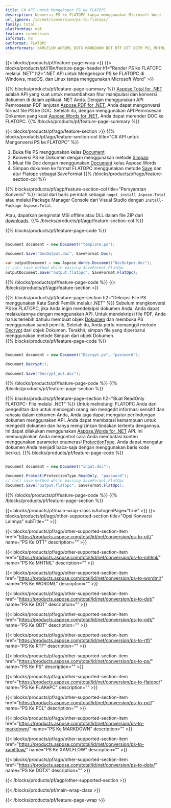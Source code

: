 ```yaml
---
title: C# API untuk Mengekspor PS ke FLATOPC
description: Konversi PS ke FLATOPC tanpa menggunakan Microsoft Word
url_ignore: /id/net/conversion/ps-to-flatopc/
family: total
platformtag: net
feature: conversion
informat: PS
outformat: FLATOPC
otherformats: XAMLFLOW WORDML DOTX MARKDOWN DOT RTF OTT DOTM PCL MHTML FLATOPC ODT
---
```

{{< blocks/products/pf/feature-page-wrap >}}
{{< blocks/products/pf/i18n/feature-page-header h1="Render PS ke FLATOPC melalui .NET" h2=".NET API untuk Mengekspor PS ke FLATOPC di Windows, macOS, dan Linux tanpa menggunakan Microsoft Word" >}}

{{% blocks/products/pf/feature-page-summary %}}
[Aspose.Total for .NET](https://products.aspose.com/total/net/) adalah API yang kuat untuk menambahkan fitur manipulasi dan konversi dokumen di dalam aplikasi .NET Anda. Dengan menggunakan API Pemrosesan PDF lanjutan [Aspose.PDF for .NET](https://products.aspose.com/pdf/net/), Anda dapat mengonversi format file PS ke DOC. Setelah itu, dengan menggunakan API Pemrosesan Dokumen yang kuat [Aspose.Words for .NET](https://products.aspose.com/words/net/), Anda dapat merender DOC ke FLATOPC.
{{% /blocks/products/pf/feature-page-summary  %}}

{{< blocks/products/pf/agp/feature-section >}}
{{% blocks/products/pf/agp/feature-section-col title="C# API untuk Mengonversi PS ke FLATOPC" %}}
1. Buka file PS menggunakan kelas [Document](https://reference.aspose.com/pdf/net/aspose.pdf/document)
2. Konversi PS ke Dokumen dengan menggunakan metode [Simpan](https://reference.aspose.com/pdf/net/aspose.pdf.document/save/methods/5)
3. Muat file Doc dengan menggunakan [Document](https://reference.aspose.com/words/net/aspose.words/document) kelas Aspose.Words
4. Simpan dokumen ke format FLATOPC menggunakan metode [Save](https://reference.aspose.com/words/net/aspose.words.document/save/methods/4) dan atur Flatopc sebagai SaveFormat
{{% /blocks/products/pf/agp/feature-section-col %}}

{{% blocks/products/pf/agp/feature-section-col title="Persyaratan Konversi" %}}
Instal dari baris perintah sebagai ```nuget install Aspose.Total``` atau melalui Package Manager Console dari Visual Studio dengan ```Install-Package Aspose.Total```.

Atau, dapatkan penginstal MSI offline atau DLL dalam file ZIP dari [downloads](https://downloads.aspose.com/total/net).
{{% /blocks/products/pf/agp/feature-section-col %}}

{{% blocks/products/pf/feature-page-code %}}

```cs

Document document = new Document("template.ps");
 
document.Save("DocOutput.doc", SaveFormat.Doc); 

var outputDocument = new Aspose.Words.Document("DocOutput.doc");
// call save method while passing SaveFormat.FlatOpc
outputDocument.Save("output.flatopc", SaveFormat.FlatOpc);   
```

{{% /blocks/products/pf/feature-page-code %}}
{{< /blocks/products/pf/agp/feature-section >}}

{{% blocks/products/pf/feature-page-section  h2="Dekripsi File PS menggunakan Kata Sandi Pemilik melalui .NET" %}}
Sebelum mengkonversi PS ke FLATOPC, jika Anda ingin mendekripsi dokumen Anda, Anda dapat melakukannya dengan menggunakan API. Untuk mendekripsi file PDF, Anda harus terlebih dahulu membuat objek [Dokumen](https://reference.aspose.com/pdf/net/aspose.pdf/document) dan membuka PS menggunakan sandi pemilik. Setelah itu, Anda perlu memanggil metode [Decrypt](https://reference.aspose.com/pdf/net/aspose.pdf/document/methods/decrypt) dari objek Dokumen. Terakhir, simpan file yang diperbarui menggunakan metode Simpan dari objek Dokumen.  
{{% blocks/products/pf/feature-page-code %}}

```cs

Document document = new Document("Decrypt.ps", "password");

document.Decrypt();
 
document.Save("Decrypt_out.doc");
```

{{% /blocks/products/pf/feature-page-code  %}}
{{% /blocks/products/pf/feature-page-section %}}

{{% blocks/products/pf/feature-page-section  h2="Buat ReadOnly FLATOPC- File melalui .NET" %}}
Untuk melindungi FLATOPC Anda dari pengeditan dan untuk mencegah orang lain mengedit informasi sensitif dan rahasia dalam dokumen Anda, Anda juga dapat mengatur perlindungan dokumen menggunakan API. Anda dapat membatasi kemampuan untuk mengedit dokumen dan hanya mengizinkan tindakan tertentu dengannya. Ini dapat dilakukan menggunakan [Aspose.Words for .NET](https://products.aspose.com/words/net/) API. Ini memungkinkan Anda mengontrol cara Anda membatasi konten menggunakan parameter enumerasi [ProtectionType](https://reference.aspose.com/words/net/aspose.words/protectiontype). Anda dapat mengatur dokumen Anda menjadi baca-saja dengan menggunakan baris kode berikut. 
{{% blocks/products/pf/feature-page-code %}}

```cs

Document document = new Document("input.doc");

document.Protect(ProtectionType.ReadOnly, "password");
// call save method while passing SaveFormat.FlatOpc
document.Save("output.flatopc", SaveFormat.FlatOpc);    
```

{{% /blocks/products/pf/feature-page-code  %}}
{{% /blocks/products/pf/feature-page-section %}}

{{< blocks/products/pf/main-wrap-class isAutogenPage="true" >}}
{{< blocks/products/pf/agp/other-supported-section title="Opsi Konversi Lainnya" subTitle="" >}}

{{< blocks/products/pf/agp/other-supported-section-item href="https://products.aspose.com/total/id/net/conversion/ps-to-ott/" name="PS Ke OTT" description="" >}}

{{< blocks/products/pf/agp/other-supported-section-item href="https://products.aspose.com/total/id/net/conversion/ps-to-mhtml/" name="PS Ke MHTML" description="" >}}

{{< blocks/products/pf/agp/other-supported-section-item href="https://products.aspose.com/total/id/net/conversion/ps-to-wordml/" name="PS Ke WORDML" description="" >}}

{{< blocks/products/pf/agp/other-supported-section-item href="https://products.aspose.com/total/id/net/conversion/ps-to-dot/" name="PS Ke DOT" description="" >}}

{{< blocks/products/pf/agp/other-supported-section-item href="https://products.aspose.com/total/id/net/conversion/ps-to-odt/" name="PS Ke ODT" description="" >}}

{{< blocks/products/pf/agp/other-supported-section-item href="https://products.aspose.com/total/id/net/conversion/ps-to-rtf/" name="PS Ke RTF" description="" >}}

{{< blocks/products/pf/agp/other-supported-section-item href="https://products.aspose.com/total/id/net/conversion/ps-to-ps/" name="PS Ke PS" description="" >}}

{{< blocks/products/pf/agp/other-supported-section-item href="https://products.aspose.com/total/id/net/conversion/ps-to-flatopc/" name="PS Ke FLAKePC" description="" >}}

{{< blocks/products/pf/agp/other-supported-section-item href="https://products.aspose.com/total/id/net/conversion/ps-to-pcl/" name="PS Ke PCL" description="" >}}

{{< blocks/products/pf/agp/other-supported-section-item href="https://products.aspose.com/total/id/net/conversion/ps-to-markdown/" name="PS Ke MARKDOWN" description="" >}}

{{< blocks/products/pf/agp/other-supported-section-item href="https://products.aspose.com/total/id/net/conversion/ps-to-xamlflow/" name="PS Ke XAMLFLOW" description="" >}}

{{< blocks/products/pf/agp/other-supported-section-item href="https://products.aspose.com/total/id/net/conversion/ps-to-dotx/" name="PS Ke DOTX" description="" >}}



{{< /blocks/products/pf/agp/other-supported-section >}}

{{< /blocks/products/pf/main-wrap-class >}}

{{< /blocks/products/pf/feature-page-wrap >}}